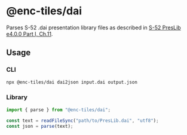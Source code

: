 # @enc-tiles/dai

Parses S-52 .dai presentation library files as described in [S-52 PresLib e4.0.0 Part I, Ch.11](https://legacy.iho.int/iho_pubs/draft_pubs/PresLib_e4.0.0/Part_I/S-52_PresLib_e4.0.0_Part%20I_Clean_Draft.pdf).

## Usage

### CLI

```sh
npx @enc-tiles/dai dai2json input.dai output.json
```

### Library

```js
import { parse } from "@enc-tiles/dai";

const text = readFileSync("path/to/PresLib.dai", "utf8");
const json = parse(text);
```
